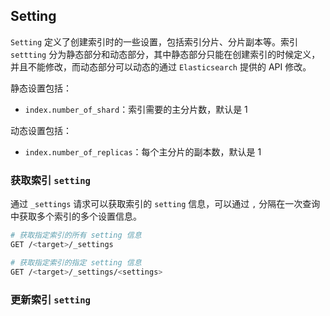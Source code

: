 ## Setting

`Setting` 定义了创建索引时的一些设置，包括索引分片、分片副本等。索引 `settting` 分为静态部分和动态部分，其中静态部分只能在创建索引的时候定义，并且不能修改，而动态部分可以动态的通过 `Elasticsearch` 提供的 API 修改。

静态设置包括：

- `index.number_of_shard`：索引需要的主分片数，默认是 1

动态设置包括：

- `index.number_of_replicas`：每个主分片的副本数，默认是 1

### 获取索引 `setting`

通过 `_settings` 请求可以获取索引的 `setting` 信息，可以通过 `,` 分隔在一次查询中获取多个索引的多个设置信息。

```sh
# 获取指定索引的所有 setting 信息
GET /<target>/_settings

# 获取指定索引的指定 setting 信息
GET /<target>/_settings/<settings>
```

### 更新索引 `setting`

